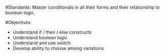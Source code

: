 #Standards:
Master conditionals in all their forms and their relationship to boolean logic.

#Objectives
* Understand if / then / else constructs
* Understand boolean logic
* Understand and use switch
* Develop ability to choose among variations
